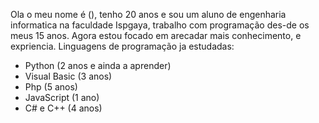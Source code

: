 Ola o meu nome é (), tenho 20 anos e sou um aluno de engenharia informatica na faculdade Ispgaya, trabalho com programação des-de os meus 15 anos.
Agora estou focado em arecadar mais conhecimento, e expriencia.
Linguagens de programação ja estudadas:
- Python (2 anos e ainda a aprender)
- Visual Basic (3 anos)
- Php (5 anos)
- JavaScript (1 ano)
- C# e C++ (4 anos)

